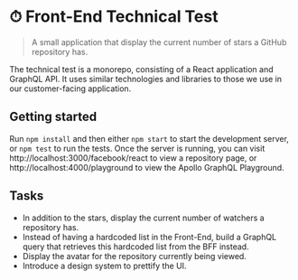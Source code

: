 # ⏱ Front-End Technical Test

> A small application that display the current number of stars a GitHub repository has.

The technical test is a monorepo, consisting of a React application and GraphQL API. It uses similar technologies and libraries to those we use in our customer-facing application.

## Getting started

Run `npm install` and then either `npm start` to start the development server, or `npm test` to run the tests. Once the server is running, you can visit http://localhost:3000/facebook/react to view a repository page, or http://localhost:4000/playground to view the Apollo GraphQL Playground.

## Tasks

- In addition to the stars, display the current number of watchers a repository has.
- Instead of having a hardcoded list in the Front-End, build a GraphQL query that retrieves this hardcoded list from the BFF instead.
- Display the avatar for the repository currently being viewed.
- Introduce a design system to prettify the UI.
